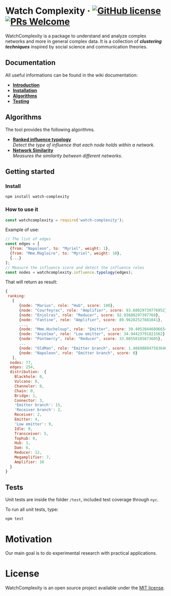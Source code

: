 # Watch Complexity  &middot; [![GitHub license](https://img.shields.io/badge/license-MIT-blue.svg)](https://github.com/davidemiceli/watch-complexity/blob/master/LICENSE) [![PRs Welcome](https://img.shields.io/badge/PRs-welcome-brightgreen.svg)](https://github.com/davidemiceli/watch-complexity/pulls)

WatchComplexity is a package to understand and analyze complex networks and more in general complex data. It is a collection of _**clustering techniques**_ inspired by social science and communication theories.

## Documentation

All useful informations can be found in the wiki documentation:
- [**Introduction**](https://github.com/davidemiceli/watch-complexity/wiki)
- [**Installation**](https://github.com/davidemiceli/watch-complexity/wiki/Installation)
- [**Algorithms**](https://github.com/davidemiceli/watch-complexity/wiki/algorithms)
- [**Testing**](https://github.com/davidemiceli/watch-complexity/wiki/testing)

## Algorithms
The tool provides the following algorithms.

- [**Ranked influence typology**](https://github.com/davidemiceli/watch-complexity/wiki/Ranked-influence-typology)  <br>*Detect the type of influence that each node holds within a network.*
- [**Network Similarity**](https://github.com/davidemiceli/watch-complexity/wiki/Network-similarity)<br>*Measures the similarity between different networks.*

## Getting started
### Install
```shell
npm install watch-complexity
```
### How to use it
```javascript
const watchcomplexity = require('watch-complexity');
```
Example of use:
```javascript
// The list of edges
const edges = [
  {from: "Napoleon", to: "Myriel", weight: 1},
  {from: "Mme.Magloire", to: "Myriel", weight: 10},
  {...}
];
// Measure the influence score and detect the influence roles
const nodes = watchcomplexity.influence.typology(edges);
```
That will return as result:
```javascript
{
 ranking: 
   [
      {node: "Marius", role: "Hub", score: 100},
      {node: "Courfeyrac", role: "Amplifier", score: 93.68029739776952},
      {node: "Enjolras", role: "Reducer", score: 92.93680297397769},
      {node: "Fantine", role: "Amplifier", score: 89.96282527881041},
      ...,
      {node: "Mme.Hucheloup", role: "Emitter", score: 39.405204460966544},
      {node: "Anzelma", role: "Low emitter", score: 34.94423791821562},
      {node: "Pontmercy", role: "Reducer", score: 33.08550185873605},
      ...
      {node: "OldMan", role: "Emitter branch", score: 1.4869888475836461},
      {node: "Napoleon", role: "Emitter branch", score: 0}
   ],
  nodes: 77,
  edges: 254,
  distribution:  {
    Blackhole: 0,
    Vulcano: 0,
    Channeler: 0,
    Chain: 0,
    Bridge: 1,
    Connector: 3,
    'Emitter branch': 15,
    'Receiver branch': 2,
    Receiver: 2,
    Emitter: 4,
    'Low emitter': 9,
    Idle: 0,
    Transceiver: 5,
    Tophub: 0,
    Hub: 1,
    Dam: 6,
    Reducer: 12,
    Megamplifier: 7,
    Amplifier: 10
  }
}
```

## Tests
Unit tests are inside the folder `/test`, included test coverage through `nyc`.

To run all unit tests, type:
```shell
npm test
```

# Motivation
Our main goal is to do experimental research with practical applications.

# License
WatchComplexity is an open source project available under the [MIT license](https://github.com/davidemiceli/watch-complexity/blob/master/LICENSE).
